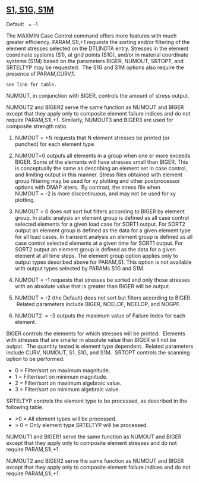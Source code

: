 ## [S1, S1G, S1M](https://help.hexagonmi.com/bundle/MSC_Nastran_2022.4/page/Nastran_Combined_Book/qrg/parameters/TOC.S1.S1G.S1M.xhtml)

Default    = -1

The MAXMIN Case Control command offers more features with much greater efficiency. PARAM,S1i,+1 requests the sorting and/or filtering of the element stresses selected on the DTI,INDTA entry. Stresses in the element coordinate systems (S1), at grid points (S1G), and/or in material coordinate systems (S1M) based on the parameters BIGER, NUMOUT, SRTOPT, and SRTELTYP may be requested.  The S1G and S1M options also require the presence of PARAM,CURV,1.

    See link for table.

NUMOUT, in conjunction with BIGER, controls the amount of stress output.

NUMOUT2 and BIGER2 serve the same function as NUMOUT and BIGER except that they apply only to composite element failure indices and do not require PARAM,S1i,+1. Similarly, NUMOUT3 and BIGER3 are used for composite strength ratio.

1. NUMOUT = +N requests that N element stresses be printed (or punched) for each element type.

2. NUMOUT=0 outputs all elements in a group when one or more exceeds BIGER. Some of the elements will have stresses small than BIGER. This is conceptually the same as describing an element set in case control, and limiting output in this manner. Stress files obtained with element group filtering may be used for xy plotting and other postprocessor options with DMAP alters.  By contrast, the stress file when NUMOUT = -2 is more discontinuous, and may not be used for xy plotting.

3. NUMOUT = 0 does not sort but filters according to BIGER by element group. In static analysis an element group is defined as all case control selected elements for a given load case for SORT1 output. For SORT2 output an element group is defined as the data for a given element type for all load cases. In transient analysis an element group is defined as all case control selected elements at a given time for SORT1 output. For SORT2 output an element group is defined as the data for a given element at all time steps. The element group option applies only to output types described above for PARAM,S1. This option is not available with output types selected by PARAMs S1G and S1M.

4. NUMOUT = -1 requests that stresses be sorted and only those stresses with an absolute value that is greater than BIGER will be output.

5. NUMOUT = -2 (the Default) does not sort but filters according to BIGER.  Related parameters include BIGER, NOELOF, NOELOP, and NOGPF.

6. NUMOUT2  = -3 outputs the maximum value of Failure Index for each element.

BIGER controls the elements for which stresses will be printed.  Elements with stresses that are smaller in absolute value than BIGER will not be output.  The quantity tested is element type dependent.  Related parameters include CURV, NUMOUT, S1, S1G, and S1M.  SRTOPT controls the scanning option to be performed.

* 0 = Filter/sort on maximum magnitude.
* 1 = Filter/sort on minimum magnitude.
* 2 = Filter/sort on maximum algebraic value.
* 3 = Filter/sort on minimum algebraic value.


SRTELTYP controls the element type to be processed, as described in the following table.

* \>0 = All element types will be processed.
* \> 0 = Only element type SRTELTYP will be processed.

NUMOUT1 and BlGER1 serve the same function as NUMOUT and BIGER except that they apply only to composite element stresses and do not require PARAM,S1i,+1.

NUMOUT2 and BIGER2 serve the same function as NUMOUT and BIGER except that they apply only to composite element failure indices and do not require PARAM,S1i,+1.

